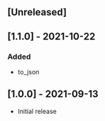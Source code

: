 ## [Unreleased]
## [1.1.0] - 2021-10-22
### Added
- to_json

## [1.0.0] - 2021-09-13
- Initial release
